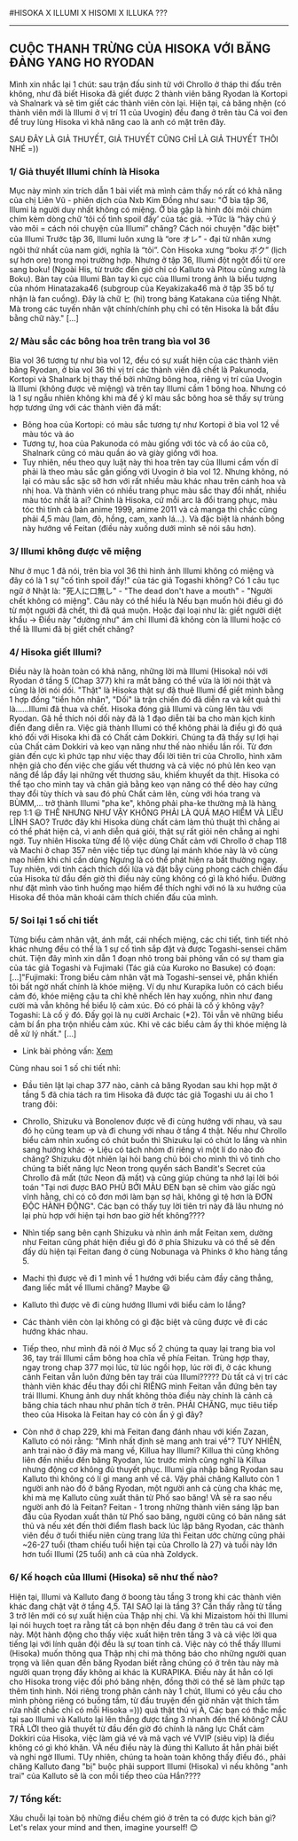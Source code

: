 #HISOKA X ILLUMI X HISOMI X ILLUKA ???

---

## CUỘC THANH TRỪNG CỦA HISOKA VỚI BĂNG ĐẢNG YANG HO RYODAN

Mình xin nhắc lại 1 chút: sau trận đấu sinh tử với Chrollo ở tháp thi đấu trên không, như đã biết Hisoka đã giết được 2 thành viên băng Ryodan là Kortopi và Shalnark và sẽ tìm giết các thành viên còn lại. Hiện tại, cả băng nhện (có thành viên mới là Illumi ở vị trí 11 của Uvogin) đều đang ở trên tàu Cá voi đen để truy lùng Hisoka vì khả năng cao là anh có mặt trên đây.

SAU ĐÂY LÀ GIẢ THUYẾT, GIẢ THUYẾT CŨNG CHỈ LÀ GIẢ THUYẾT THÔI NHÉ =))

### 1/ Giả thuyết Illumi chính là Hisoka

Mục này mình xin trích dẫn 1 bài viết mà mình cảm thấy nó rất có khả năng của chị Liên Vũ - phiên dịch của Nxb Kim Đồng như sau:
"Ở bìa tập 36, Illumi là người duy nhất không có miệng.
Ở bìa gập là hình đôi môi chúm chím kèm dòng chữ ‘tôi cố tình spoil đấy’ của tác giả.
→Tức là “hãy chú ý vào môi = cách nói chuyện của Illumi” chăng?
Cách nói chuyện "đặc biệt" của Illumi
Trước tập 36, Illumi luôn xưng là “ore オレ” - đại từ nhân xưng ngôi thứ nhất của nam giới, nghĩa là “tôi”.
Còn Hisoka xưng “boku ボク” (lịch sự hơn ore) trong mọi trường hợp. Nhưng ở tập 36, Illumi đột ngột đổi từ ore sang boku!
(Ngoài His, từ trước đến giờ chỉ có Kalluto và Pitou cũng xưng là Boku).
Bàn tay của Illumi
Bàn tay kì cục của Illumi trong ảnh là biểu tượng của nhóm Hinatazaka46 (subgroup của Keyakizaka46 mà ở tập 35 bố tự nhận là fan cuồng). Đây là chữ ヒ (hi) trong bảng Katakana của tiếng Nhật.
Mà trong các tuyến nhân vật chính/chính phụ chỉ có tên Hisoka là bắt đầu bằng chữ này." [...]

### 2/ Màu sắc các bông hoa trên trang bìa vol 36

Bìa vol 36 tương tự như bìa vol 12, đều có sự xuất hiện của các thành viên băng Ryodan, ở bìa vol 36 thì vị trí các thành viên đã chết là Pakunoda, Kortopi và Shalnark bị thay thế bởi những bông hoa, riêng vị trí của Uvogin là Illumi (không được vẽ miệng) và trên tay Illumi cầm 1 bông hoa.
Nhưng có là 1 sự ngẫu nhiên không khi mà để ý kĩ màu sắc bông hoa sẽ thấy sự trùng hợp tương ứng với các thành viên đã mất:

- Bông hoa của Kortopi: có màu sắc tương tự như Kortopi ở bìa vol 12 về màu tóc và áo
- Tương tự, hoa của Pakunoda có màu giống với tóc và cổ áo của cô, Shalnark cũng có màu quần áo và giày giống với hoa.
- Tuy nhiên, nếu theo quy luật này thì hoa trên tay của Illumi cầm vốn dĩ phải là theo màu sắc gần giống với Uvogin ở bìa vol 12. Nhưng không, nó lại có màu sắc sặc sỡ hơn với rất nhiều màu khác nhau trên cánh hoa và nhị hoa.
  Và thành viên có nhiều trang phục màu sắc thay đổi nhất, nhiều màu tóc nhất là ai? Chính là Hisoka, cứ mỗi arc là đổi trang phục, màu tóc thì tính cả bản anime 1999, anime 2011 và cả manga thì chắc cũng phải 4,5 màu (lam, đỏ, hồng, cam, xanh lá...). Và đặc biệt là nhánh bông này hướng về Feitan (điều này xuống dưới mình sẽ nói sâu hơn).

### 3/ Illumi không được vẽ miệng

Như ở mục 1 đã nói, trên bìa vol 36 thì hình ảnh Illumi không có miệng và đây có là 1 sự "cố tình spoil đấy!" của tác giả Togashi không?
Có 1 câu tục ngữ ở Nhật là: "死人に口無し" - "The dead don't have a mouth" - "Người chết không có miệng". Câu này có thể hiểu là Nếu bạn muốn hỏi điều gì đó từ một người đã chết, thì đã quá muộn. Hoặc đại loại như là: giết người diệt khẩu
-> Điều này "dường như" ám chỉ Illumi đã không còn là Illumi hoặc có thể là Illumi đã bị giết chết chăng?

### 4/ Hisoka giết Illumi?

Điều này là hoàn toàn có khả năng, những lời mà Illumi (Hisoka) nói với Ryodan ở tầng 5 (Chap 377) khi ra mắt băng có thể vừa là lời nói thật và cũng là lời nói dối. "Thật" là Hisoka thật sự đã thuê Illumi để giết mình bằng 1 hợp đồng "tiền hôn nhân", "Dối" là trận chiến đó đã diễn ra và kết quả thì là......Illumi đã thua và chết. Hisoka đóng giả Illumi và cùng lên tàu với Ryodan. Gã hề thích nói dối này đã là 1 đạo diễn tài ba cho màn kịch kinh điển đang diễn ra.
Việc giả thành Illumi có thể không phải là điều gì đó quá khó đối với Hisoka khi đã có Chất cảm Dokkiri. Chúng ta đã thấy sự lợi hại của Chất cảm Dokkiri và keo vạn năng như thế nào nhiều lần rồi. Từ đơn giản đến cực kì phức tạp như việc thay đổi lời tiên tri của Chrollo, hình xăm nhện giả cho đến việc che giấu vết thương và cả việc nó phủ lên keo vạn năng để lắp đầy lại những vết thương sâu, khiếm khuyết da thịt. Hisoka có thể tạo cho mình tay và chân giả bằng keo vạn năng có thể dẻo hay cứng thay đổi tùy thích và sau đó phủ Chất cảm lên, cùng với hóa trang và BÙMM,... trở thành Illumi "pha ke", không phải pha-ke thường mà là hàng rep 1:1 😃
THẾ NHƯNG NHƯ VẬY KHÔNG PHẢI LÀ QUÁ MẠO HIỂM VÀ LIỀU LĨNH SAO?
Trước đây khi Hisoka dùng chất cảm làm thủ thuật thì chẳng ai có thể phát hiện cả, vì anh diễn quá giỏi, thật sự rất giỏi nên chẳng ai nghi ngờ. Tuy nhiên Hisoka từng để lộ việc dùng Chất cảm với Chrollo ở chap 118 và Machi ở chap 357 nên việc tiếp tục dùng lại mánh khóe này là vô cùng mạo hiểm khi chỉ cần dùng Ngưng là có thể phát hiện ra bất thường ngay. Tuy nhiên, với tính cách thích dối lừa và đặt bẫy cùng phong cách chiến đấu của Hisoka từ đầu đến giờ thì điều này cũng không có gì là khó hiểu. Dường như đặt mình vào tình huống mạo hiểm để thích nghi với nó là xu hướng của Hisoka để thỏa mãn khoái cảm thích chiến đấu của mình.

### 5/ Soi lại 1 số chi tiết

Từng biểu cảm nhân vật, ánh mắt, cái nhếch miệng, các chi tiết, tình tiết nhỏ khác nhưng đều có thể là 1 sự cố tình sắp đặt và được Togashi-sensei chăm chút. Tiện đây mình xin dẫn 1 đoạn nhỏ trong bài phỏng vấn có sự tham gia của tác giả Togashi và Fujimaki (Tác giả của Kuroko no Basuke) có đoạn:
[...]"Fujimaki: Trong biểu cảm nhân vật mà Togashi-sensei vẽ, phần khiến tôi bất ngờ nhất chính là khóe miệng. Ví dụ như Kurapika luôn có cách biểu cảm đó, khóe miệng cậu ta chỉ khẽ nhếch lên hay xuống, nhìn như đang cười mà vẫn không hề biểu lộ cảm xúc. Đó có phải là cố ý không vậy?
Togashi: Là cố ý đó. Đấy gọi là nụ cười Archaic (\*2). Tôi vẫn vẽ những biểu cảm bí ẩn pha trộn nhiều cảm xúc. Khi vẽ các biểu cảm ấy thì khóe miệng là dễ xử lý nhất." [...]

- Link bài phỏng vấn: [Xem](./phongvan.md)

Cùng nhau soi 1 số chi tiết nhỉ:

- Đầu tiên lật lại chap 377 nào, cảnh cả băng Ryodan sau khi họp mặt ở tầng 5 đã chia tách ra tìm Hisoka đã được tác giả Togashi ưu ái cho 1 trang đôi:

- Chrollo, Shizuku và Bonolenov được vẽ đi cùng hướng với nhau, và sau đó họ cũng team up và đi chung với nhau ở tầng 4 thật. Nếu như Chrollo biểu cảm nhìn xuống có chút buồn thì Shizuku lại có chút lo lắng và nhìn sang hướng khác -> Liệu có tách nhóm đi riêng vì một lí do nào đó chăng? Shizuku đột nhiên lại hỏi bang chủ bói cho mình thì vô tình cho chúng ta biết năng lực Neon trong quyển sách Bandit's Secret của Chrollo đã mất (tức Neon đã mất) và cũng giúp chúng ta nhớ lại lời bói toán "Tại nơi được BAO PHỦ BỞI MÀU ĐEN bạn sẽ chìm vào giấc ngủ vĩnh hằng, chỉ có cô đơn mới làm bạn sợ hãi, không gì tệ hơn là ĐƠN ĐỘC HÀNH ĐỘNG". Các bạn có thấy tuy lời tiên tri này đã lâu nhưng nó lại phù hợp với hiện tại hơn bao giờ hết không????
- Nhìn tiếp sang bên cạnh Shizuku và nhìn ánh mắt Feitan xem, dường như Feitan cũng phát hiện điều gì đó ở phía Shizuku và có thể sẽ đến đấy dù hiện tại Feitan đang ở cùng Nobunaga và Phinks ở kho hàng tầng 5.

- Machi thì được vẽ đi 1 mình về 1 hướng với biểu cảm đầy căng thẳng, đang liếc mắt về Illumi chăng? Maybe 😃
- Kalluto thì được vẽ đi cùng hướng Illumi với biểu cảm lo lắng?
- Các thành viên còn lại không có gì đặc biệt và cũng được vẽ đi các hướng khác nhau.

- Tiếp theo, như mình đã nói ở Mục số 2 chúng ta quay lại trang bìa vol 36, tay trái Illumi cầm bông hoa chĩa về phía Feitan. Trùng hợp thay, ngay trong chap 377 mọi lúc, từ lúc ngồi họp, lúc rời đi, ở các khung cảnh Feitan vẫn luôn đứng bên tay trái của Illumi????? Dù tất cả vị trí các thành viên khác đều thay đổi chỉ RIÊNG mình Feitan vẫn đứng bên tay trái Illumi. Khung ảnh duy nhất không thỏa điều này chính là cảnh cả băng chia tách nhau như phân tích ở trên. PHẢI CHĂNG, mục tiêu tiếp theo của Hisoka là Feitan hay có còn ẩn ý gì đây?

- Còn nhớ ở chap 229, khi mà Feitan đang đánh nhau với kiến Zazan, Kalluto có nói rằng: "Mình nhất định sẽ mang anh trai về"? TUY NHIÊN, anh trai nào ở đây mà mang về, Killua hay Illumi? Killua thì cũng không liên đến nhiều đến băng Ryodan, lúc trước mình cũng nghĩ là Killua nhưng động cơ không đủ thuyết phục. Illumi gia nhập băng Ryodan sau Kalluto thì không có lí gì mang anh về cả. Vậy phải chăng Kalluto còn 1 người anh nào đó ở băng Ryodan, một người anh cả cùng cha khác mẹ, khi mà mẹ Kalluto cũng xuất thân từ Phố sao băng! VÀ sẽ ra sao nếu người anh đó là Feitan?
  Feitan - 1 trong những thành viên sáng lập ban đầu của Ryodan xuất thân từ Phố sao băng, người cũng có bản năng sát thủ và nếu xét đến thời điểm flash back lúc lập băng Ryodan, các thành viên đều ở tuổi thiếu niên cùng trang lứa thì Feitan ước chừng cũng phải ~26-27 tuổi (tham chiếu tuổi hiện tại của Chrollo là 27) và tuổi này lớn hơn tuổi Illumi (25 tuổi) anh cả của nhà Zoldyck.

### 6/ Kế hoạch của Illumi (Hisoka) sẽ như thế nào?

Hiện tại, Illumi và Kalluto đang ở boong tàu tầng 3 trong khi các thành viên khác đang chật vật ở tầng 4,5. TẠI SAO lại là tầng 3?
Cần thấy rằng từ tầng 3 trở lên mới có sự xuất hiện của Thập nhị chi. Và khi Mizaistom hỏi thì Illumi lại nói huỵch toẹt ra rằng tất cả bọn nhện đều đang ở trên tàu cá voi đen này. Một hành động cho thấy việc xuất hiện trên tầng 3 và cả việc lời qua tiếng lại với lính quân đội đều là sự toan tính cả. Việc này có thể thấy Illumi (Hisoka) muốn thông qua Thập nhị chi mà thông báo cho những người quan trọng và liên quan đến băng Ryodan biết rằng chúng có ở trên tàu này mà người quan trọng đấy không ai khác là KURAPIKA. Điều này ắt hẳn có lợi cho Hisoka trong việc đối phó băng nhện, đồng thời có thể sẽ làm phức tạp thêm tình hình.
Nói riêng trong phân cảnh này 1 chút, Illumi có yêu cầu cho mình phòng riêng có buồng tắm, từ đầu truyện đến giờ nhân vật thích tắm rửa nhất chắc chỉ có mỗi Hisoka =))) quả thật thú vị
À, Các bạn có thắc mắc tại sao Illumi và Kalluto lại lên thẳng được tầng 3 nhanh đến thế không? CÂU TRẢ LỜI theo giả thuyết từ đầu đến giờ đó chính là năng lực Chất cảm Dokkiri của Hisoka, việc làm giả vé và mã vạch vé VVIP (siêu vip) là điều không có gì khó khăn. VÀ nếu điều này là đúng thì Kalluto ắt hẳn phải biết và nghi ngờ Illumi. TUy nhiên, chúng ta hoàn toàn không thấy điều đó., phải chăng Kalluto đang "bị" buộc phải support Illumi (Hisoka) vì nếu không "anh trai" của Kalluto sẽ là con mồi tiếp theo của Hắn????

### 7/ Tổng kết:

Xâu chuỗi lại toàn bộ những điều chém gió ở trên ta có được kịch bản gì?
Let's relax your mind and then, imagine yourself! 😊
